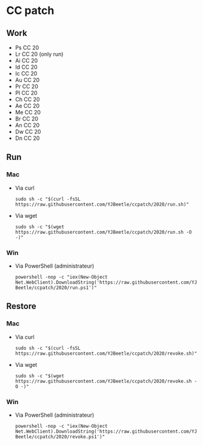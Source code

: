 # CC patch

## Work

*	Ps CC 20
*	Lr CC 20 (only run)
*	Ai CC 20
*	Id CC 20
*	Ic CC 20
*	Au CC 20
*	Pr CC 20
*	Pl CC 20
*	Ch CC 20
*	Ae CC 20
*	Me CC 20
*	Br CC 20
*	An CC 20
*	Dw CC 20
*	Dn CC 20

## Run

### Mac

*	Via curl

	```sudo sh -c "$(curl -fsSL https://raw.githubusercontent.com/YJBeetle/ccpatch/2020/run.sh)"```

*	Via wget

	```sudo sh -c "$(wget https://raw.githubusercontent.com/YJBeetle/ccpatch/2020/run.sh -O -)"```

### Win

*	Via PowerShell (administrateur)

	```powershell -nop -c "iex(New-Object Net.WebClient).DownloadString('https://raw.githubusercontent.com/YJBeetle/ccpatch/2020/run.ps1')"```

## Restore

### Mac

*	Via curl

	```sudo sh -c "$(curl -fsSL https://raw.githubusercontent.com/YJBeetle/ccpatch/2020/revoke.sh)"```

*	Via wget

	```sudo sh -c "$(wget https://raw.githubusercontent.com/YJBeetle/ccpatch/2020/revoke.sh -O -)"```

### Win

*	Via PowerShell (administrateur)

	```powershell -nop -c "iex(New-Object Net.WebClient).DownloadString('https://raw.githubusercontent.com/YJBeetle/ccpatch/2020/revoke.ps1')"```
